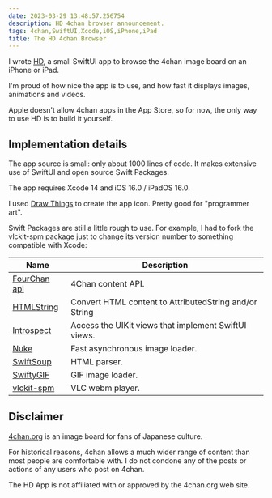 ```yaml
---
date: 2023-03-29 13:48:57.256754
description: HD 4chan browser announcement.
tags: 4chan,SwiftUI,Xcode,iOS,iPhone,iPad
title: The HD 4chan Browser
---
```


I wrote [HD](https://github.com/jackpal/HD), a small SwiftUI app to browse the
4chan image board on an iPhone or iPad.

I'm proud of how nice the app is to use, and how fast it displays images, animations and videos.

<!--more-->

Apple doesn't allow 4chan apps in the App Store, so for now, the only way to use HD is to
build it yourself.

## Implementation details

The app source is small: only about 1000 lines of code. It makes extensive use of
SwiftUI and open source Swift Packages.

The app requires Xcode 14 and iOS 16.0 / iPadOS 16.0.

I used [Draw Things](https://apps.apple.com/us/app/draw-things-ai-generation/id6444050820) to create the app
icon. Pretty good for "programmer art".

Swift Packages are still a little rough to use. For example, I had to fork
the vlckit-spm package just to change
its version number to something compatible with Xcode:

| Name                                                         | Description                                            |
| ------------------------------------------------------------ | ------------------------------------------------------ |
| [FourChan api](https://github.com/jackpal/FourChanAPI)       | 4Chan content API.                                     |
| [HTMLString](https://github.com/jackpal/HTMLString)          | Convert HTML content to AttributedString and/or String |
| [Introspect](https://github.com/siteline/SwiftUI-Introspect) | Access the UIKit views that implement SwiftUI views.   |
| [Nuke](https://github.com/kean/Nuke)                         | Fast asynchronous image loader.                        |
| [SwiftSoup](https://github.com/scinfu/SwiftSoup)             | HTML parser.                                           |
| [SwiftyGIF](https://github.com/kirualex/SwiftyGif)           | GIF image loader.                                      |
| [vlckit-spm](https://github.com/tylerjonesio/vlckit-spm)     | VLC webm player.                                       |

## Disclaimer

[4chan.org](https://4chan.org) is an image board for fans of Japanese culture.

For historical reasons, 4chan allows a much wider range of content than most people are
comfortable with. I do not condone any of the posts or actions of any users who post on
4chan.

The HD App is not affiliated with or approved by the 4chan.org web site.
